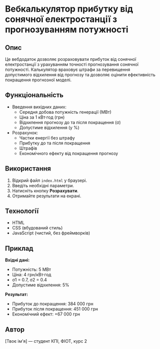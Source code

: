 # Вебкалькулятор прибутку від сонячної електростанції з прогнозуванням потужності

## Опис

Це вебдодаток дозволяє розраховувати прибуток від сонячної електростанції з урахуванням точності прогнозування сонячної потужності. Калькулятор враховує штрафи за перевищення допустимого відхилення від прогнозу та дозволяє оцінити ефективність покращення прогнозної моделі.

## Функціональність

- Введення вихідних даних:
  - Середня добова потужність генерації (МВт)
  - Ціна за 1 кВт·год (грн)
  - Відхилення прогнозу до та після покращення (σ)
  - Допустиме відхилення (у %)
- Розрахунок:
  - Частки енергії без штрафу
  - Прибутку до та після покращення
  - Штрафів
  - Економічного ефекту від покращення прогнозу

## Використання

1. Відкрий файл `index.html` у браузері.
2. Введіть необхідні параметри.
3. Натисніть кнопку **Розрахувати**.
4. Отримайте результати на екрані.

## Технології

- HTML
- CSS (вбудований стиль)
- JavaScript (чистий, без фреймворків)

## Приклад

**Вхідні дані:**
- Потужність: 5 МВт
- Ціна: 4 грн/кВт·год
- σ1 = 0.7, σ2 = 0.4
- Допустиме відхилення: 5%

**Результат:**
- Прибуток до покращення: 384 000 грн
- Прибуток після покращення: 451 000 грн
- Економічний ефект: +67 000 грн

## Автор

[Твоє ім'я] — студент КПІ, ФІОТ, курс 2

